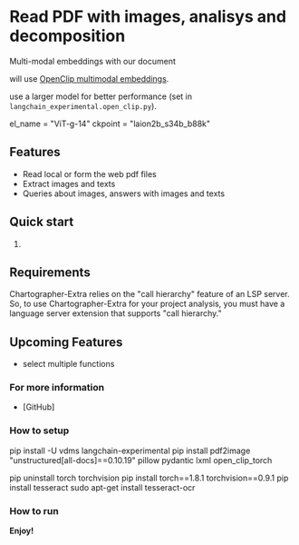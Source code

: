 # Read PDF with images, analisys and decomposition



Multi-modal embeddings with our document

will use [OpenClip multimodal embeddings](https://python.langchain.com/docs/integrations/text_embedding/open_clip).

use a larger model for better performance (set in `langchain_experimental.open_clip.py`).

el_name = "ViT-g-14"
ckpoint = "laion2b_s34b_b88k"



## Features

* Read local or form the web pdf files
* Extract images and texts
* Queries about images, answers with images and texts


## Quick start

1. 

## Requirements

Chartographer-Extra relies on the "call hierarchy" feature of an LSP server. So, to use Chartographer-Extra for your project analysis, you must have a language server extension that supports "call hierarchy."

## Upcoming Features

* select multiple functions

### For more information

* [GitHub]

### How to setup

pip install -U vdms langchain-experimental
pip install pdf2image "unstructured[all-docs]==0.10.19" pillow pydantic lxml open_clip_torch


pip uninstall torch torchvision
pip install torch==1.8.1 torchvision==0.9.1
pip install tesseract
sudo apt-get install tesseract-ocr

### How to run

**Enjoy!**

